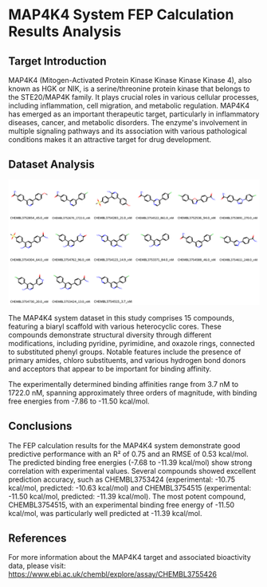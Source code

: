 # MAP4K4 System FEP Calculation Results Analysis

## Target Introduction

MAP4K4 (Mitogen-Activated Protein Kinase Kinase Kinase Kinase 4), also known as HGK or NIK, is a serine/threonine protein kinase that belongs to the STE20/MAP4K family. It plays crucial roles in various cellular processes, including inflammation, cell migration, and metabolic regulation. MAP4K4 has emerged as an important therapeutic target, particularly in inflammatory diseases, cancer, and metabolic disorders. The enzyme's involvement in multiple signaling pathways and its association with various pathological conditions makes it an attractive target for drug development.

## Dataset Analysis

![Molecular structures of representative compounds](mol_grid.png)

The MAP4K4 system dataset in this study comprises 15 compounds, featuring a biaryl scaffold with various heterocyclic cores. These compounds demonstrate structural diversity through different modifications, including pyridine, pyrimidine, and oxazole rings, connected to substituted phenyl groups. Notable features include the presence of primary amides, chloro substituents, and various hydrogen bond donors and acceptors that appear to be important for binding affinity.

The experimentally determined binding affinities range from 3.7 nM to 1722.0 nM, spanning approximately three orders of magnitude, with binding free energies from -7.86 to -11.50 kcal/mol.

## Conclusions

The FEP calculation results for the MAP4K4 system demonstrate good predictive performance with an R² of 0.75 and an RMSE of 0.53 kcal/mol. The predicted binding free energies (-7.68 to -11.39 kcal/mol) show strong correlation with experimental values. Several compounds showed excellent prediction accuracy, such as CHEMBL3753424 (experimental: -10.75 kcal/mol, predicted: -10.63 kcal/mol) and CHEMBL3754515 (experimental: -11.50 kcal/mol, predicted: -11.39 kcal/mol). The most potent compound, CHEMBL3754515, with an experimental binding free energy of -11.50 kcal/mol, was particularly well predicted at -11.39 kcal/mol.

## References

For more information about the MAP4K4 target and associated bioactivity data, please visit:
https://www.ebi.ac.uk/chembl/explore/assay/CHEMBL3755426 